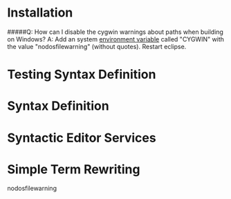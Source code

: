 # Installation

#####Q: How can I disable the cygwin warnings about paths when building on Windows?
A: Add an system [environment variable](http://superuser.com/questions/284342/what-are-path-and-other-environment-variables-and-how-can-i-set-or-use-them) called "CYGWIN" with the value "nodosfilewarning" (without quotes). Restart eclipse.

# Testing Syntax Definition

# Syntax Definition

# Syntactic Editor Services

# Simple Term Rewriting

nodosfilewarning
